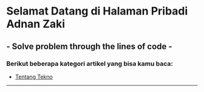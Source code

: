 # Selamat Datang di Halaman Pribadi Adnan Zaki
## - Solve problem through the lines of code -
### Berikut beberapa kategori artikel yang bisa kamu baca:
- [Tentang Tekno](https://adnzaki.github.io/tentang-tekno)
---
